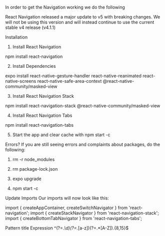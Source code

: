 In order to get the Navigation working we do the following

React Navigation released a major update to v5 with breaking changes. We will not be using this version and will instead continue to use the current stable v4 release (v4.1.1)

Installation
1. Install React Navigation

npm install react-navigation


2. Install Dependencies

expo install react-native-gesture-handler react-native-reanimated react-native-screens react-native-safe-area-context @react-native-community/masked-view


3. Install React Navigation Stack

npm install react-navigation-stack @react-native-community/masked-view

4. Install React Navigation Tabs

npm install react-navigation-tabs

5. Start the app and clear cache with npm start -c

Errors?
If you are still seeing errors and complaints about packages, do the following:

1. rm -r node_modules

2. rm package-lock.json

3. expo upgrade

4. npm start -c

Update Imports
Our imports will now look like this:

import { createAppContainer, createSwitchNavigator } from 'react-navigation';
import { createStackNavigator } from 'react-navigation-stack';
import { createBottomTabNavigator } from 'react-navigation-tabs';

Pattern title
Expression
^(?=.*\d)(?=.*[a-z])(?=.*[A-Z]).{8,15}$
